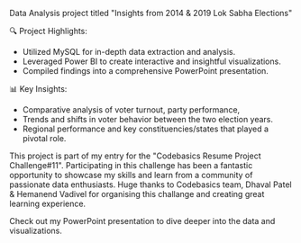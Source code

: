  Data Analysis project titled "Insights from 2014 & 2019 Lok Sabha Elections"

 🔍 Project Highlights:  
- Utilized MySQL for in-depth data extraction and analysis.
 - Leveraged Power BI to create interactive and insightful visualizations. 
- Compiled findings into a comprehensive PowerPoint presentation. 

📊 Key Insights:
- Comparative analysis of voter turnout, party performance,  
- Trends and shifts in voter behavior between the two election years. 
- Regional performance and key constituencies/states that played a pivotal role. 

This project is part of my entry for the "Codebasics Resume Project Challenge#11". Participating in this challenge has been a fantastic opportunity to showcase my skills and learn from a community of passionate data enthusiasts. Huge thanks to Codebasics team, Dhaval Patel & Hemanend Vadivel for organising this challange and creating great learning experience. 

Check out my PowerPoint presentation to dive deeper into the data and visualizations. 
